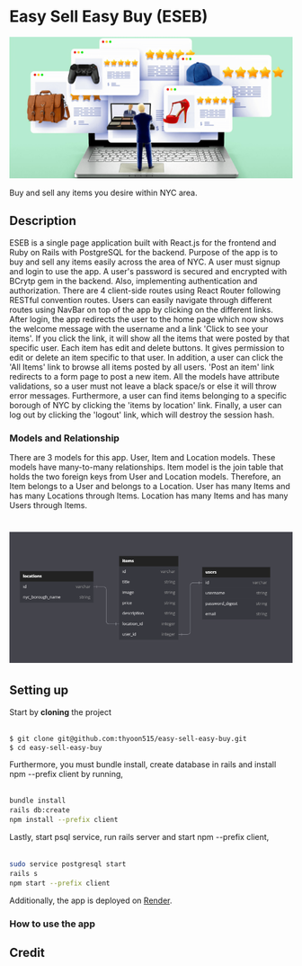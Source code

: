 # Easy Sell Easy Buy (ESEB)
![](OnlineMarket.png)

Buy and sell any items you desire within NYC area.

## Description

ESEB is a single page application built with React.js for the frontend and Ruby on Rails with PostgreSQL for the backend. Purpose of the app is to buy and sell any items easily across the area of NYC. 
A user must signup and login to use the app. A user's password is secured and encrypted with BCrytp gem in the backend. Also, implementing authentication and authorization. There are 4 client-side routes using React Router following RESTful convention routes. Users can easily navigate through different routes using NavBar on top of the app by clicking on the different links. After login, the app redirects the user to the home page which now shows the welcome message with the username and a link 'Click to see your items'. If you click the link, it will show all the items that were posted by that specific user. Each item has edit and delete buttons. It gives permission to edit or delete an item specific to that user. In addition, a user can click the 'All Items' link to browse all items posted by all users. 'Post an item' link redirects to a form page to post a new item. All the models have attribute validations, so a user must not leave a black space/s or else it will throw error messages. Furthermore, a user can find items belonging to a specific borough of NYC by clicking the 'items by location' link. Finally, a user can log out by clicking the 'logout' link, which will destroy the session hash.

### Models and Relationship

There are 3 models for this app. User, Item and Location models. These models have many-to-many relationships. Item model is the join table that holds the two foreign keys from User and Location models. Therefore, an Item belongs to a User and belongs to a Location. User has many Items and has many Locations through Items. Location has many Items and has many Users through Items.

# ![](user_item_location_diagram.PNG)

## Setting up

Start by **cloning** the project

```console

$ git clone git@github.com:thyoon515/easy-sell-easy-buy.git
$ cd easy-sell-easy-buy

```

Furthermore, you must bundle install, create database in rails and install npm --prefix client by running,

```sh

bundle install
rails db:create
npm install --prefix client

```
Lastly, start psql service, run rails server and start npm --prefix client,

```sh

sudo service postgresql start
rails s
npm start --prefix client

```

Additionally, the app is deployed on [Render](https://easy-sell-easy-buy.onrender.com).

### How to use the app



## Credit
